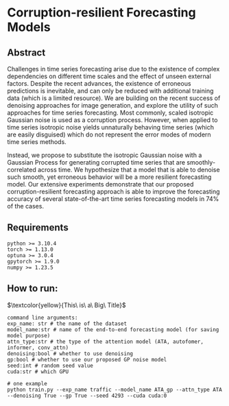 # Corruption-resilient Forecasting Models

## Abstract 

Challenges in time series forecasting arise due to the existence of complex dependencies on different time scales and the effect of unseen external factors. Despite the recent advances, the existence of erroneous predictions is inevitable, and can only be reduced with additional training data (which is a limited resource). We are building on the recent success of denoising approaches for image generation, and explore the utility of such approaches for time series forecasting. 
Most commonly, scaled isotropic Gaussian noise is used as a corruption process. However, when applied to time series isotropic noise yields unnaturally behaving time series (which are easily disguised) which do not represent the error modes of modern time series methods. 

Instead, we propose to substitute the isotropic Gaussian noise with a Gaussian Process for generating corrupted time series that are smoothly-correlated across time. We hypothesize that a model that is able to denoise such smooth, yet erroneous behavior will be a more resilient forecasting model.
Our extensive experiments demonstrate that our proposed corruption-resilient forecasting approach is able to improve the forecasting accuracy of several state-of-the-art time series forecasting models in 74\% of the cases. 

## Requirements

```
python >= 3.10.4
torch >= 1.13.0
optuna >= 3.0.4
gpytorch >= 1.9.0
numpy >= 1.23.5
```

## How to run:
$\textcolor{yellow}{This\ is\ a\ Big\ Title}$
```
command line arguments:
exp_name: str # the name of the dataset
model_name:str # name of the end-to-end forecasting model (for saving model purpose)
attn_type:str # the type of the attention model (ATA, autofomer, informer, conv_attn)
denoising:bool # whether to use denoising
gp:bool # whether to use our proposed GP noise model 
seed:int # random seed value
cuda:str # which GPU

# one example 
python train.py --exp_name traffic --model_name ATA_gp --attn_type ATA --denoising True --gp True --seed 4293 --cuda cuda:0
```
